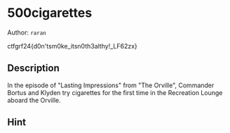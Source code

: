 # 500cigarettes

Author: `raran`

ctfgrf24{d0n'tsm0ke_itsn0th3althy!_LF62zx}

## Description

In the episode of "Lasting Impressions" from "The Orville", Commander Bortus and Klyden try cigarettes for the first time in the Recreation Lounge aboard the Orville.

## Hint
